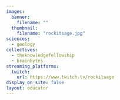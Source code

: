 ```yaml
---
images:
  banner:
    filename: ""
  thumbnail:
    filename: "rockitsage.jpg"
sciences:
  - geology
collectives:
  - theknowledgefellowship
  - brainbytes
streaming_platforms:
  twitch:
    url: https://www.twitch.tv/rockitsage
display_on_site: false
layout: educator
---
```

